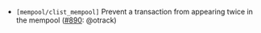 - `[mempool/clist_mempool]` Prevent a transaction from appearing twice in the
  mempool ([\#890](https://github.com/cometbft/cometbft/pull/890): @otrack)
